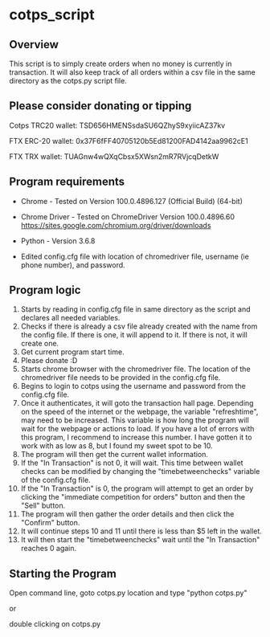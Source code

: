 # cotps_script

Overview
----------------------------
This script is to simply create orders when no money is currently in transaction. It will also keep track of all orders within a csv file in the same directory as the cotps.py script file.

Please consider donating or tipping
----------------------------
Cotps TRC20 wallet: TSD656HMENSsdaSU6QZhyS9xyiicAZ37kv

FTX ERC-20 wallet:  0x37F6fFF40705120b5Ed81200FAD4142aa9962cE1

FTX TRX wallet:     TUAGnw4wQXqCbsx5XWsn2mR7RVjcqDetkW


Program requirements
----------------------------
* Chrome - Tested on Version 100.0.4896.127 (Official Build) (64-bit)

* Chrome Driver - Tested on ChromeDriver Version 100.0.4896.60
    https://sites.google.com/chromium.org/driver/downloads
    
* Python - Version 3.6.8

* Edited config.cfg file with location of chromedriver file, username (ie phone number), and password.


Program logic
----------------------------
1) Starts by reading in config.cfg file in same directory as the script and declares all needed variables.
2) Checks if there is already a csv file already created with the name from the config file. If there is one, it will append to it. If there is not, it will create one.
3) Get current program start time.
4) Please donate :D
5) Starts chrome browser with the chromedriver file. The location of the chromedriver file needs to be provided in the config.cfg file.
6) Begins to login to cotps using the username and password from the config.cfg file.
7) Once it authenticates, it will goto the transaction hall page. Depending on the speed of the internet or the webpage, the variable "refreshtime", may need to be increased. This variable is how long the program will wait for the webpage or actions to load. If you have a lot of errors with this program, I recommend to increase this number. I have gotten it to work with as low as 8, but I found my sweet spot to be 10.
8) The program will then get the current wallet information.
9) If the "In Transaction" is not 0, it will wait. This time between wallet checks can be modified by changing the "timebetweenchecks" variable of the config.cfg file.
10) If the "In Transaction" is 0, the program will attempt to get an order by clicking the "immediate competition for orders" button and then the "Sell" button.
11) The program will then gather the order details and then click the "Confirm" button.
12) It will continue steps 10 and 11 until there is less than $5 left in the wallet.
13) It will then start the "timebetweenchecks" wait until the "In Transaction" reaches 0 again.

Starting the Program
----------------------------
Open command line, goto cotps.py location and type "python cotps.py"

or

double clicking on cotps.py
